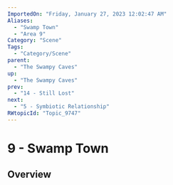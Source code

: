 ```yaml
---
ImportedOn: "Friday, January 27, 2023 12:02:47 AM"
Aliases:
  - "Swamp Town"
  - "Area 9"
Category: "Scene"
Tags:
  - "Category/Scene"
parent:
  - "The Swampy Caves"
up:
  - "The Swampy Caves"
prev:
  - "14 - Still Lost"
next:
  - "5 - Symbiotic Relationship"
RWtopicId: "Topic_9747"
---
```

# 9 - Swamp Town
## Overview

